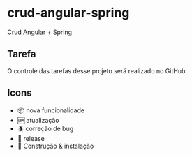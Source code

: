 # crud-angular-spring
Crud Angular + Spring


## Tarefa

O controle das tarefas desse projeto será realizado no GitHub

## Icons

- :package: nova funcionalidade
- :up: atualização
- :beetle: correção de bug
- :checkered_flag: release
- :construction_worker: Construção & instalação
